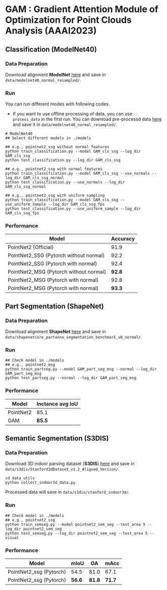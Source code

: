 # GAM : Gradient Attention Module of Optimization for Point Clouds Analysis (AAAI2023)

## Classification (ModelNet40)
### Data Preparation
Download alignment **ModelNet** [here](https://shapenet.cs.stanford.edu/media/modelnet40_normal_resampled.zip) and save in `data/modelnet40_normal_resampled/`.

### Run
You can run different modes with following codes. 
* If you want to use offline processing of data, you can use `--process_data` in the first run. You can download pre-processd data [here](https://drive.google.com/drive/folders/1_fBYbDO3XSdRt3DSbEBe41r5l9YpIGWF?usp=sharing) and save it in `data/modelnet40_normal_resampled/`.

```shell
# ModelNet40
## Select different models in ./models 

## e.g., pointnet2_ssg without normal features
python train_classification.py --model GAM_cls_ssg --log_dir GAM_cls_ssg
python test_classification.py --log_dir GAM_cls_ssg

## e.g., pointnet2_ssg with normal features
python train_classification.py --model GAM_cls_ssg --use_normals --log_dir GAM_cls_ssg_normal
python test_classification.py --use_normals --log_dir GAM_cls_ssg_normal

## e.g., pointnet2_ssg with uniform sampling
python train_classification.py --model GAM_cls_ssg --use_uniform_sample --log_dir GAM_cls_ssg_fps
python test_classification.py --use_uniform_sample --log_dir GAM_cls_ssg_fps
```

### Performance
| Model | Accuracy |
|--|--|
| PointNet2 (Official) | 91.9 |
| PointNet2_SSG (Pytorch without normal) |  92.2|
| PointNet2_SSG (Pytorch with normal) |  92.4|
| PointNet2_MSG (Pytorch without normal) |  **92.8**|
| PointNet2_MSG (Pytorch with normal) |  92.8|
| PointNet2_MSG (Pytorch with normal) |  **93.3**|

## Part Segmentation (ShapeNet)
### Data Preparation
Download alignment **ShapeNet** [here](https://shapenet.cs.stanford.edu/media/shapenetcore_partanno_segmentation_benchmark_v0_normal.zip)  and save in `data/shapenetcore_partanno_segmentation_benchmark_v0_normal/`.
### Run
```
## Check model in ./models 
## e.g., pointnet2_msg
python train_partseg.py --model GAM_part_seg_msg --normal --log_dir GAM_part_seg_msg
python test_partseg.py --normal --log_dir GAM_part_seg_msg
```
### Performance
| Model | Inctance avg IoU|
|--|--|
|PointNet2 | 85.1|
|GAM | **85.5**|


## Semantic Segmentation (S3DIS)
### Data Preparation
Download 3D indoor parsing dataset (**S3DIS**) [here](http://buildingparser.stanford.edu/dataset.html)  and save in `data/s3dis/Stanford3dDataset_v1.2_Aligned_Version/`.
```
cd data_utils
python collect_indoor3d_data.py
```
Processed data will save in `data/s3dis/stanford_indoor3d/`.
### Run
```
## Check model in ./models 
## e.g., pointnet2_ssg
python train_semseg.py --model pointnet2_sem_seg --test_area 5 --log_dir pointnet2_sem_seg
python test_semseg.py --log_dir pointnet2_sem_seg --test_area 5 --visual
```
### Performance
|Model  | mIoU | OA | mAcc |
|--|--|--|--|
| PointNet2_ssg (Pytorch) | 54.5 | 81.0 | 67.1 |
| PointNet2_ssg (Pytorch) | **56.6** | **81.8**| **71.7**|

